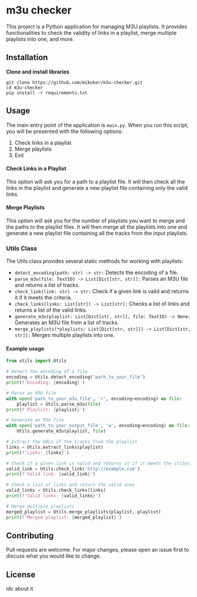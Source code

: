 [//]: # (Copilot mi to generowal :3)
# m3u checker

This project is a Python application for managing M3U playlists. It provides functionalities to check the validity of links in a playlist, merge multiple playlists into one, and more.

## Installation
**Clone and install libraries**

```shell script
git clone https://github.com/mikoker/m3u-checker.git
cd m3u-checker
pip install -r requirements.txt
```

## Usage
The main entry point of the application is `main.py`. When you run this script, you will be presented with the following options:

1. Check links in a playlist
2. Merge playlists
3. Exit

#### Check Links in a Playlist
This option will ask you for a path to a playlist file. It will then check all the links in the playlist and generate a new playlist file containing only the valid links.

#### Merge Playlists
This option will ask you for the number of playlists you want to merge and the paths to the playlist files. It will then merge all the playlists into one and generate a new playlist file containing all the tracks from the input playlists.

### Utils Class
The Utils class provides several static methods for working with playlists:

- `detect_encoding(path: str) -> str:` Detects the encoding of a file.
- `parse_m3u(file: TextIO) -> List[Dict[str, str]]:` Parses an M3U file and returns a list of tracks.
- `check_link(link: str) -> str:` Check if a given link is valid and returns it if it meets the criteria.
- `check_links(links: List[str]) -> List[str]:` Checks a list of links and returns a list of the valid links.
- `generate_m3u(playlist: List[Dict[str, str]], file: TextIO) -> None:` Generates an M3U file from a list of tracks.
- `merge_playlists(*playlists: List[Dict[str, str]]) -> List[Dict[str, str]]:` Merges multiple playlists into one.
#### Example usage
```python
from utils import Utils

# Detect the encoding of a file
encoding = Utils.detect_encoding('path_to_your_file')
print(f'Encoding: {encoding}')

# Parse an M3U file
with open('path_to_your_m3u_file', 'r', encoding=encoding) as file:
    playlist = Utils.parse_m3u(file)
print(f'Playlist: {playlist}')

# Generate an M3U file
with open('path_to_your_output_file', 'w', encoding=encoding) as file:
    Utils.generate_m3u(playlist, file)

# Extract the URLs of the tracks from the playlist
links = Utils.extract_links(playlist)
print(f'Links: {links}')

# Check if a given link is valid and returns it if it meets the criteria.
valid_link = Utils.check_link('http://example.com')
print(f'Valid link: {valid_link}')

# Check a list of links and return the valid ones
valid_links = Utils.check_links(links)
print(f'Valid links: {valid_links}')

# Merge multiple playlists
merged_playlist = Utils.merge_playlists(playlist, playlist)
print(f'Merged playlist: {merged_playlist}')
```

## Contributing

Pull requests are welcome. For major changes, please open an issue first
to discuss what you would like to change.

## License

idc about it 